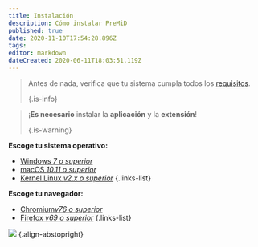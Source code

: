 ```yaml
---
title: Instalación
description: Cómo instalar PreMiD
published: true
date: 2020-11-10T17:54:28.896Z
tags:
editor: markdown
dateCreated: 2020-06-11T18:03:51.119Z
---
```


> Antes de nada, verifica que tu sistema cumpla todos los [requisitos](/install/requirements). 
> 
> {.is-info}

> ¡**Es necesario** instalar la **aplicación** y la **extensión**! 
> 
> {.is-warning}

**Escoge tu sistema operativo:**
- [Windows *7 o superior*](/install/windows)
- [macOS *10.11 o superior*](/install/macos)
- [Kernel Linux *v2.x o superior*](/install/linux)
{.links-list}

**Escoge tu navegador:**
- [Chromium*v76 o superior*](/install/chromium)
- [Firefox *v69 o superior*](/install/firefox)
{.links-list}

![](https://a.icons8.com/ajlQdsfa/FZhYWV/svg.svg) {.align-abstopright}
